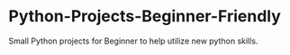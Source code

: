 # Python-Projects-Beginner-Friendly
Small Python projects for Beginner to help utilize new python skills. 
